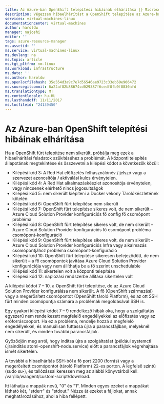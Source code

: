 ```yaml
---
title: Az Azure-ban OpenShift telepítési hibáinak elhárítása |} Microsoft Docs
description: Végezzen hibaelhárítást a OpenShift telepítése az Azure-ban.
services: virtual-machines-linux
documentationcenter: virtual-machines
author: haroldw
manager: najoshi
editor: ''
tags: azure-resource-manager
ms.assetid: ''
ms.service: virtual-machines-linux
ms.devlang: na
ms.topic: article
ms.tgt_pltfrm: vm-linux
ms.workload: infrastructure
ms.date: ''
ms.author: haroldw
ms.openlocfilehash: 35e554d3a9c7e7d56546ae9723c33eb59e906472
ms.sourcegitcommit: 6a22af82b88674cd029387f6cedf0fb9f8830afd
ms.translationtype: MT
ms.contentlocale: hu-HU
ms.lasthandoff: 11/11/2017
ms.locfileid: "24139450"
---
```

# <a name="troubleshoot-openshift-deployment-in-azure"></a>Az Azure-ban OpenShift telepítési hibáinak elhárítása

Ha a OpenShift fürt telepítése nem sikerült, próbálja meg ezek a hibaelhárítási feladatok szűkítéséhez a problémát. A központi telepítés állapotának megtekintése és összevetni a kilépési kódot a következők közül:

- Kilépési kód 3: A Red Hat előfizetés felhasználónév / jelszó vagy a szervezet azonosítója / aktiválási kulcs érvénytelen.
- Kilépési kód 4: A Red Hat alkalmazáskészlet azonosítója érvénytelen, vagy nincsenek elérhető nincs jogosultságok
- Kilépési kód 5: nem sikerült kiépíteni a Docker vékony Tárolókészletének kötetén
- Kilépési kód 6: OpenShift fürt telepítése nem sikerült
- Kilépési kód 7: OpenShift fürt telepítése sikeres volt, de nem sikerült – Azure Cloud Solution Provider konfigurációs fő config fő csomópont probléma
- Kilépési kód 8: OpenShift fürt telepítése sikeres volt, de nem sikerült – Azure Cloud Solution Provider konfigurációs fő csomópont probléma csomópont-konfiguráció
- Kilépési kód 9: OpenShift fürt telepítése sikeres volt, de nem sikerült – Azure Cloud Solution Provider konfigurációs Infra vagy alkalmazás csomópontjához probléma csomópont-konfiguráció
- Kilépési kód 10: OpenShift fürt telepítése sikeresen befejeződött, de nem sikerült – a fő csomópontok javítása Azure Cloud Solution Provider konfigurációja vagy nem állíthatja be a fő szerint unschedulable
- Kilépési kód 11: sikertelen volt a központi telepítése
- Kilépési kód 12: naplózási rendszerbe állítása sikertelen volt

A kilépési kódot 7 – 10. a OpenShift fürt telepítése, de az Azure Cloud Solution Provider konfigurálása nem sikerült. A fő (OpenShift származási) vagy a megerősített csomópontot (OpenShift tároló Platform), és az ott SSH fürt minden csomópontja számára a problémák megoldásával SSH is.

Egy gyakori kilépési kódot 7 – 9 rendelkező hibák oka, hogy a szolgáltatás egyszerű nem rendelkezett megfelelő engedélyekkel az előfizetés vagy az erőforráscsoport. Ha ez a probléma, rendelje hozzá a megfelelő engedélyekkel, és manuálisan futtassa újra a parancsfájlban, melyeknél nem sikerült, és minden további parancsfájlok.

Győződjön meg arról, hogy indítsa újra a szolgáltatást (például systemctl újraindítás atomi-openshift-node.service) előtt a parancsfájlok végrehajtása ismét sikertelen.

A további a hibaelhárítás SSH-ból a fő port 2200 (forrás) vagy a megerősített csomópontot (tároló Platform) 22-es porton. A legfelső szintű (sudo su-), és tallózással keressen meg az alábbi könyvtárból kell: /var/lib/waagent/custom-script/download.

Itt láthatja a mappák nevű, "0" és "1". Minden egyes ezeket a mappákat látható két, "stderr" és "stdout." Nézze át ezeket a fájlokat, annak meghatározásához, ahol a hiba fellépett.
